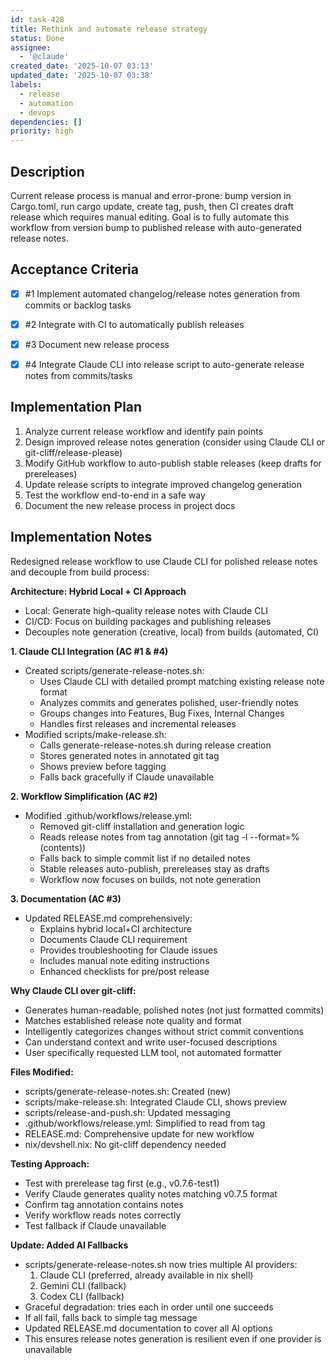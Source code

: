 ```yaml
---
id: task-428
title: Rethink and automate release strategy
status: Done
assignee:
  - '@claude'
created_date: '2025-10-07 03:13'
updated_date: '2025-10-07 03:38'
labels:
  - release
  - automation
  - devops
dependencies: []
priority: high
---
```


## Description

<!-- SECTION:DESCRIPTION:BEGIN -->
Current release process is manual and error-prone: bump version in Cargo.toml, run cargo update, create tag, push, then CI creates draft release which requires manual editing. Goal is to fully automate this workflow from version bump to published release with auto-generated release notes.
<!-- SECTION:DESCRIPTION:END -->

## Acceptance Criteria
<!-- AC:BEGIN -->
- [x] #1 Implement automated changelog/release notes generation from commits or backlog tasks
- [x] #2 Integrate with CI to automatically publish releases
- [x] #3 Document new release process

- [x] #4 Integrate Claude CLI into release script to auto-generate release notes from commits/tasks
<!-- AC:END -->

## Implementation Plan

<!-- SECTION:PLAN:BEGIN -->
1. Analyze current release workflow and identify pain points
2. Design improved release notes generation (consider using Claude CLI or git-cliff/release-please)
3. Modify GitHub workflow to auto-publish stable releases (keep drafts for prereleases)
4. Update release scripts to integrate improved changelog generation
5. Test the workflow end-to-end in a safe way
6. Document the new release process in project docs
<!-- SECTION:PLAN:END -->

## Implementation Notes

<!-- SECTION:NOTES:BEGIN -->
Redesigned release workflow to use Claude CLI for polished release notes and decouple from build process:

**Architecture: Hybrid Local + CI Approach**
- Local: Generate high-quality release notes with Claude CLI
- CI/CD: Focus on building packages and publishing releases
- Decouples note generation (creative, local) from builds (automated, CI)

**1. Claude CLI Integration (AC #1 & #4)**
- Created scripts/generate-release-notes.sh:
  - Uses Claude CLI with detailed prompt matching existing release note format
  - Analyzes commits and generates polished, user-friendly notes
  - Groups changes into Features, Bug Fixes, Internal Changes
  - Handles first releases and incremental releases
- Modified scripts/make-release.sh:
  - Calls generate-release-notes.sh during release creation
  - Stores generated notes in annotated git tag
  - Shows preview before tagging
  - Falls back gracefully if Claude unavailable

**2. Workflow Simplification (AC #2)**
- Modified .github/workflows/release.yml:
  - Removed git-cliff installation and generation logic
  - Reads release notes from tag annotation (git tag -l --format=%(contents))
  - Falls back to simple commit list if no detailed notes
  - Stable releases auto-publish, prereleases stay as drafts
  - Workflow now focuses on builds, not note generation

**3. Documentation (AC #3)**
- Updated RELEASE.md comprehensively:
  - Explains hybrid local+CI architecture
  - Documents Claude CLI requirement
  - Provides troubleshooting for Claude issues
  - Includes manual note editing instructions
  - Enhanced checklists for pre/post release

**Why Claude CLI over git-cliff:**
- Generates human-readable, polished notes (not just formatted commits)
- Matches established release note quality and format
- Intelligently categorizes changes without strict commit conventions
- Can understand context and write user-focused descriptions
- User specifically requested LLM tool, not automated formatter

**Files Modified:**
- scripts/generate-release-notes.sh: Created (new)
- scripts/make-release.sh: Integrated Claude CLI, shows preview
- scripts/release-and-push.sh: Updated messaging
- .github/workflows/release.yml: Simplified to read from tag
- RELEASE.md: Comprehensive update for new workflow
- nix/devshell.nix: No git-cliff dependency needed

**Testing Approach:**
- Test with prerelease tag first (e.g., v0.7.6-test1)
- Verify Claude generates quality notes matching v0.7.5 format
- Confirm tag annotation contains notes
- Verify workflow reads notes correctly
- Test fallback if Claude unavailable

**Update: Added AI Fallbacks**
- scripts/generate-release-notes.sh now tries multiple AI providers:
  1. Claude CLI (preferred, already available in nix shell)
  2. Gemini CLI (fallback)
  3. Codex CLI (fallback)
- Graceful degradation: tries each in order until one succeeds
- If all fail, falls back to simple tag message
- Updated RELEASE.md documentation to cover all AI options
- This ensures release notes generation is resilient even if one provider is unavailable
<!-- SECTION:NOTES:END -->
